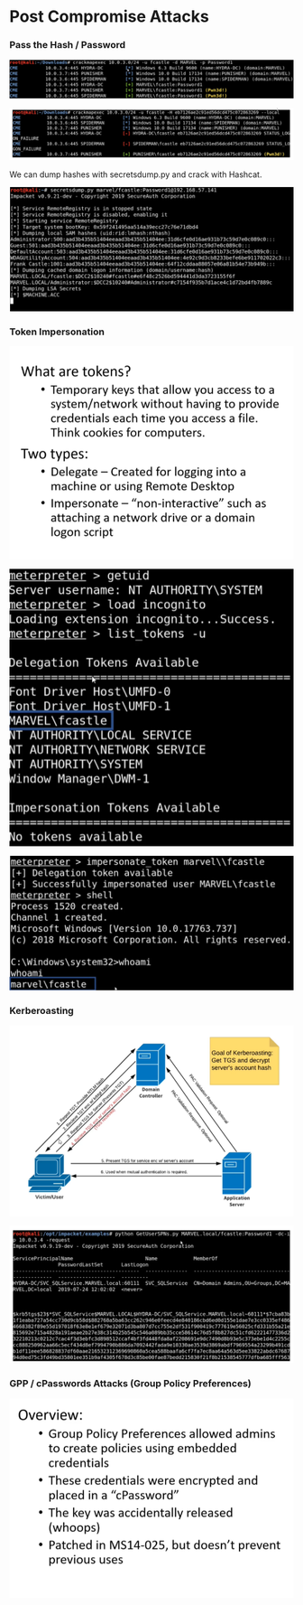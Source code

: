 # Post Compromise Attacks

### Pass the Hash / Password <a id="lecture_heading"></a>

![](../.gitbook/assets/image%20%2836%29.png)

![Pass the Hash](../.gitbook/assets/image%20%2833%29.png)

We can dump hashes with secretsdump.py and crack with Hashcat.

![](../.gitbook/assets/image%20%2830%29.png)

### Token Impersonation <a id="lecture_heading"></a>

![](../.gitbook/assets/image%20%2831%29.png)

![](../.gitbook/assets/image%20%2835%29.png)

![](../.gitbook/assets/image%20%2837%29.png)

### Kerberoasting <a id="lecture_heading"></a>

![](../.gitbook/assets/image%20%2834%29.png)

![](../.gitbook/assets/image%20%2832%29.png)

### GPP / cPasswords Attacks \(Group Policy Preferences\)

![](../.gitbook/assets/image%20%2838%29.png)




